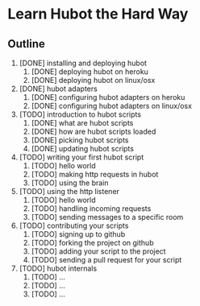 # Learn Hubot the Hard Way

## Outline

1. [DONE] installing and deploying hubot
	1. [DONE] deploying hubot on heroku
	2. [DONE] deploying hubot on linux/osx
2. [DONE] hubot adapters
	1. [DONE] configuring hubot adapters on heroku
	2. [DONE] configuring hubot adapters on linux/osx
3. [TODO] introduction to hubot scripts
	1. [DONE] what are hubot scripts
	2. [DONE] how are hubot scripts loaded
	3. [DONE] picking hubot scripts
	4. [DONE] updating hubot scripts
4. [TODO] writing your first hubot script
	1. [TODO] hello world
	2. [TODO] making http requests in hubot
	3. [TODO] using the brain
5. [TODO] using the http listener
	1. [TODO] hello world
	2. [TODO] handling incoming requests
	3. [TODO] sending messages to a specific room
6. [TODO] contributing your scripts
	1. [TODO] signing up to github
	2. [TODO] forking the project on github
	3. [TODO] adding your script to the project
	4. [TODO] sending a pull request for your script
7. [TODO] hubot internals
	1. [TODO] ...
	2. [TODO] ...
	3. [TODO] ...
